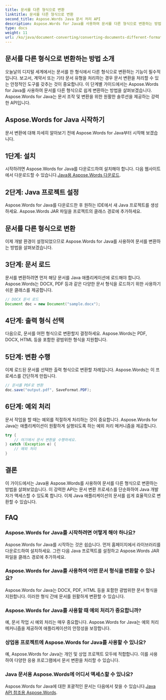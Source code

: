 ```yaml
---
title: 문서를 다른 형식으로 변환
linktitle: 문서를 다른 형식으로 변환
second_title: Aspose.Words Java 문서 처리 API
description: Aspose.Words for Java를 사용하여 문서를 다른 형식으로 변환하는 방법을 알아보세요. 효율적인 문서 변환을 위한 단계별 가이드입니다.
type: docs
weight: 11
url: /ko/java/document-converting/converting-documents-different-formats/
---
```


## 문서를 다른 형식으로 변환하는 방법 소개

오늘날의 디지털 세계에서는 문서를 한 형식에서 다른 형식으로 변환하는 기능이 필수적입니다. 보고서, 계약서 또는 기타 문서 유형을 처리하는 경우 문서 변환을 처리할 수 있는 안정적인 도구를 갖추는 것이 중요합니다. 이 단계별 가이드에서는 Aspose.Words for Java를 사용하여 문서를 다른 형식으로 쉽게 변환하는 방법을 살펴보겠습니다. Aspose.Words for Java는 문서 조작 및 변환을 위한 원활한 솔루션을 제공하는 강력한 API입니다.

## Aspose.Words for Java 시작하기

문서 변환에 대해 자세히 알아보기 전에 Aspose.Words for Java부터 시작해 보겠습니다.

## 1단계: 설치

 시작하려면 Aspose.Words for Java를 다운로드하여 설치해야 합니다. 다음 웹사이트에서 다운로드할 수 있습니다.[Java용 Aspose.Words 다운로드](https://releases.aspose.com/words/java/).

## 2단계: Java 프로젝트 설정

Aspose.Words for Java를 다운로드한 후 원하는 IDE에서 새 Java 프로젝트를 생성하세요. Aspose.Words JAR 파일을 프로젝트의 클래스 경로에 추가하세요.

## 문서를 다른 형식으로 변환

이제 개발 환경이 설정되었으므로 Aspose.Words for Java를 사용하여 문서를 변환하는 방법을 살펴보겠습니다.

## 3단계: 문서 로드

문서를 변환하려면 먼저 해당 문서를 Java 애플리케이션에 로드해야 합니다. Aspose.Words는 DOCX, PDF 등과 같은 다양한 문서 형식을 로드하기 위한 사용하기 쉬운 클래스를 제공합니다.

```java
// DOCX 문서 로드
Document doc = new Document("sample.docx");
```

## 4단계: 출력 형식 선택

다음으로, 문서를 어떤 형식으로 변환할지 결정하세요. Aspose.Words는 PDF, DOCX, HTML 등을 포함한 광범위한 형식을 지원합니다.

## 5단계: 변환 수행

이제 로드된 문서를 선택한 출력 형식으로 변환할 차례입니다. Aspose.Words는 이 프로세스를 간단하게 만듭니다.

```java
// 문서를 PDF로 변환
doc.save("output.pdf", SaveFormat.PDF);
```

## 6단계: 예외 처리

문서 작업을 할 때는 예외를 적절하게 처리하는 것이 중요합니다. Aspose.Words for Java는 애플리케이션이 원활하게 실행되도록 하는 예외 처리 메커니즘을 제공합니다.

```java
try {
    // 여기에서 문서 변환을 수행하세요.
} catch (Exception e) {
    // 예외 처리
}
```

## 결론

이 가이드에서는 Java용 Aspose.Words를 사용하여 문서를 다른 형식으로 변환하는 방법을 살펴보았습니다. 이 강력한 API는 문서 변환 프로세스를 단순화하여 Java 개발자가 액세스할 수 있도록 합니다. 이제 Java 애플리케이션의 문서를 쉽게 효율적으로 변환할 수 있습니다.

## FAQ

### Aspose.Words for Java를 시작하려면 어떻게 해야 하나요?

Aspose.Words for Java를 시작하는 것은 쉽습니다. 먼저 홈페이지에서 라이브러리를 다운로드하여 설치하세요. 그런 다음 Java 프로젝트를 설정하고 Aspose.Words JAR 파일을 클래스 경로에 추가하세요.

### Aspose.Words for Java를 사용하여 어떤 문서 형식을 변환할 수 있나요?

Aspose.Words for Java는 DOCX, PDF, HTML 등을 포함한 광범위한 문서 형식을 지원합니다. 이러한 형식 간에 문서를 원활하게 변환할 수 있습니다.

### Aspose.Words for Java를 사용할 때 예외 처리가 중요합니까?

예, 문서 작업 시 예외 처리는 매우 중요합니다. Aspose.Words for Java는 예외 처리 메커니즘을 제공하여 애플리케이션의 안정성을 보장합니다.

### 상업용 프로젝트에 Aspose.Words for Java를 사용할 수 있나요?

예, Aspose.Words for Java는 개인 및 상업 프로젝트 모두에 적합합니다. 이를 사용하여 다양한 응용 프로그램에서 문서 변환을 처리할 수 있습니다.

### Java 문서용 Aspose.Words에 어디서 액세스할 수 있나요?

Aspose.Words for Java에 대한 포괄적인 문서는 다음에서 찾을 수 있습니다.[Java API 참조용 Aspose.Words](https://reference.aspose.com/words/java/).